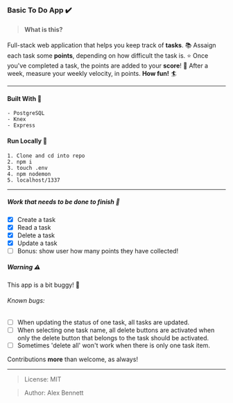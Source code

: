 ### Basic To Do App :heavy_check_mark:
> #### What is this?

Full-stack web application that helps you keep track of **tasks**. :books: 
Assaign each task some **points**, depending on how difficult the task is. :star:
Once you've completed a task, the points are added to your **score**! :tada:
After a week, measure your weekly velocity, in points. **How fun!** :surfer:

---

#### Built With :wrench:
```
- PostgreSQL
- Knex 
- Express
```
#### Run Locally :rocket: 
```
1. Clone and cd into repo
2. npm i
3. touch .env
4. npm nodemon
5. localhost/1337
```
---

##### Work that needs to be done to finish :nut_and_bolt: 

- [x] Create a task
- [x] Read a task
- [x] Delete a task
- [x] Update a task
- [ ] Bonus: show user how many points they have collected!

##### Warning :warning:
This app is a bit buggy! :bug:
###### Known bugs:
- [ ] When updating the status of one task, all tasks are updated.
- [ ] When selecting one task name, all delete buttons are activated when only the delete button that belongs to the task should be activated.
- [ ] Sometimes 'delete all' won't work when there is only one task item.

Contributions **more** than welcome, as always!

---

>License: MIT

>Author: Alex Bennett
